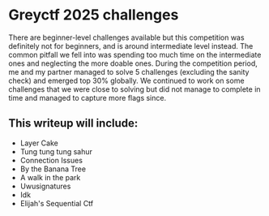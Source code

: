 # Greyctf 2025 challenges
There are beginner-level challenges available but this competition was definitely not for beginners, and is around intermediate level instead. The common pitfall we fell into was spending too much time on the intermediate ones and neglecting the more doable ones. During the competition period, me and my partner managed to solve 5 challenges (excluding the sanity check) and emerged top 30% globally. We continued to work on some challenges that we were close to solving but did not manage to complete in time and managed to capture more flags since. 

## This writeup will include:

- Layer Cake  
- Tung tung tung sahur  
- Connection Issues
- By the Banana Tree  
- A walk in the park  
- Uwusignatures  
- Idk  
- Elijah's Sequential Ctf  
